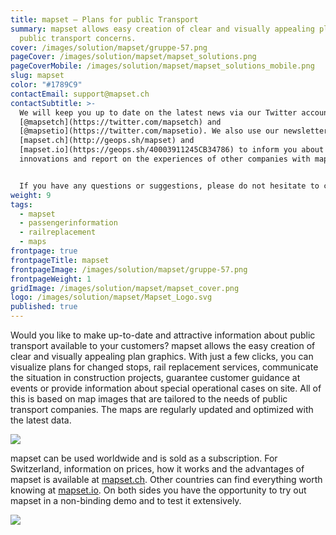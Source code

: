 ```yaml
---
title: mapset – Plans for public Transport
summary: mapset allows easy creation of clear and visually appealing plans for
  public transport concerns.
cover: /images/solution/mapset/gruppe-57.png
pageCover: /images/solution/mapset/mapset_solutions.png
pageCoverMobile: /images/solution/mapset/mapset_solutions_mobile.png
slug: mapset
color: "#1789C9"
contactEmail: support@mapset.ch
contactSubtitle: >-
  We will keep you up to date on the latest news via our Twitter accounts
  [@mapsetch](https://twitter.com/mapsetch) and
  [@mapsetio](https://twitter.com/mapsetio). We also use our newsletters for
  [mapset.ch](http://geops.sh/mapset) and
  [mapset.io](https://geops.sh/40003911245CB34786) to inform you about
  innovations and report on the experiences of other companies with mapset.


  If you have any questions or suggestions, please do not hesitate to contact us.
weight: 9
tags:
  - mapset
  - passengerinformation
  - railreplacement
  - maps
frontpage: true
frontpageTitle: mapset
frontpageImage: /images/solution/mapset/gruppe-57.png
frontpageWeight: 1
gridImage: /images/solution/mapset/mapset_cover.png
logo: /images/solution/mapset/Mapset_Logo.svg
published: true
---
```

Would you like to make up-to-date and attractive information about public transport available to your customers? mapset allows the easy creation of clear and visually appealing plan graphics. With just a few clicks, you can visualize plans for changed stops, rail replacement services, communicate the situation in construction projects, guarantee customer guidance at events or provide information about special operational cases on site. All of this is based on map images that are tailored to the needs of public transport companies. The maps are regularly updated and optimized with the latest data.

![](/images/solution/mapset/ersatzplan_k.png)

mapset can be used worldwide and is sold as a subscription. For Switzerland, information on prices, how it works and the advantages of mapset is available at [mapset.ch](http://mapset.ch/). Other countries can find everything worth knowing at [mapset.io](http://mapset.io/). On both sides you have the opportunity to try out mapset in a non-binding demo and to test it extensively.

![](/images/solution/mapset/liestal_plan_editor_k.png)